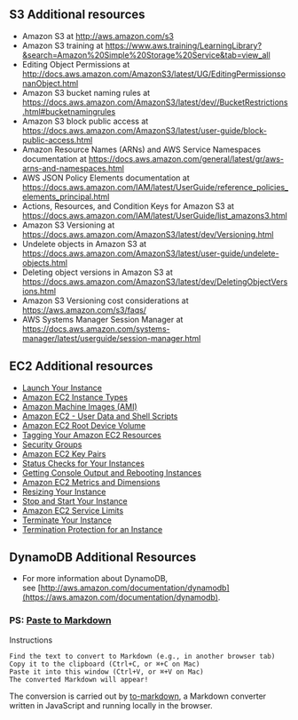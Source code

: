 
## S3 Additional resources
* Amazon S3 at http://aws.amazon.com/s3
* Amazon S3 training at https://www.aws.training/LearningLibrary?&search=Amazon%20Simple%20Storage%20Service&tab=view_all
* Editing Object Permissions at http://docs.aws.amazon.com/AmazonS3/latest/UG/EditingPermissionsonanObject.html
* Amazon S3 bucket naming rules at https://docs.aws.amazon.com/AmazonS3/latest/dev//BucketRestrictions.html#bucketnamingrules
* Amazon S3 block public access at https://docs.aws.amazon.com/AmazonS3/latest/user-guide/block-public-access.html
* Amazon Resource Names (ARNs) and AWS Service Namespaces documentation at https://docs.aws.amazon.com/general/latest/gr/aws-arns-and-namespaces.html
* AWS JSON Policy Elements documentation at https://docs.aws.amazon.com/IAM/latest/UserGuide/reference_policies_elements_principal.html
* Actions, Resources, and Condition Keys for Amazon S3 at https://docs.aws.amazon.com/IAM/latest/UserGuide/list_amazons3.html
* Amazon S3 Versioning at https://docs.aws.amazon.com/AmazonS3/latest/dev/Versioning.html
* Undelete objects in Amazon S3 at https://docs.aws.amazon.com/AmazonS3/latest/user-guide/undelete-objects.html
* Deleting object versions in Amazon S3 at https://docs.aws.amazon.com/AmazonS3/latest/dev/DeletingObjectVersions.html
* Amazon S3 Versioning cost considerations at https://aws.amazon.com/s3/faqs/
* AWS Systems Manager Session Manager at https://docs.aws.amazon.com/systems-manager/latest/userguide/session-manager.html

## EC2 Additional resources
-   [Launch Your Instance](https://docs.aws.amazon.com/AWSEC2/latest/UserGuide/LaunchingAndUsingInstances.html)
-   [Amazon EC2 Instance Types](https://aws.amazon.com/ec2/instance-types)
-   [Amazon Machine Images (AMI)](https://docs.aws.amazon.com/AWSEC2/latest/UserGuide/AMIs.html)
-   [Amazon EC2 - User Data and Shell Scripts](https://docs.aws.amazon.com/AWSEC2/latest/UserGuide/user-data.html)
-   [Amazon EC2 Root Device Volume](https://docs.aws.amazon.com/AWSEC2/latest/UserGuide/RootDeviceStorage.html)
-   [Tagging Your Amazon EC2 Resources](https://docs.aws.amazon.com/AWSEC2/latest/UserGuide/Using_Tags.html)
-   [Security Groups](https://docs.aws.amazon.com/AWSEC2/latest/UserGuide/using-network-security.html)
-   [Amazon EC2 Key Pairs](https://docs.aws.amazon.com/AWSEC2/latest/UserGuide/ec2-key-pairs.html)
-   [Status Checks for Your Instances](https://docs.aws.amazon.com/AWSEC2/latest/UserGuide/monitoring-system-instance-status-check.html?icmpid=docs_ec2_console)
-   [Getting Console Output and Rebooting Instances](https://docs.aws.amazon.com/AWSEC2/latest/UserGuide/instance-console.html)
-   [Amazon EC2 Metrics and Dimensions](https://docs.aws.amazon.com/AmazonCloudWatch/latest/monitoring/ec2-metricscollected.html)
-   [Resizing Your Instance](https://docs.aws.amazon.com/AWSEC2/latest/UserGuide/ec2-instance-resize.html)
-   [Stop and Start Your Instance](https://docs.aws.amazon.com/AWSEC2/latest/UserGuide/Stop_Start.html)
-   [Amazon EC2 Service Limits](https://docs.aws.amazon.com/AWSEC2/latest/UserGuide/ec2-resource-limits.html)
-   [Terminate Your Instance](https://docs.aws.amazon.com/AWSEC2/latest/UserGuide/terminating-instances.html)
-   [Termination Protection for an Instance](https://docs.aws.amazon.com/AWSEC2/latest/UserGuide/terminating-instances.html)

## DynamoDB Additional Resources
-   For more information about DynamoDB, see [http://aws.amazon.com/documentation/dynamodb](https://aws.amazon.com/documentation/dynamodb).






### PS: [Paste to Markdown](https://euangoddard.github.io/clipboard2markdown/)

Instructions

    Find the text to convert to Markdown (e.g., in another browser tab)
    Copy it to the clipboard (Ctrl+C, or ⌘+C on Mac)
    Paste it into this window (Ctrl+V, or ⌘+V on Mac)
    The converted Markdown will appear!

The conversion is carried out by [to-markdown](https://github.com/domchristie/to-markdown), a Markdown converter written in JavaScript and running locally in the browser.
